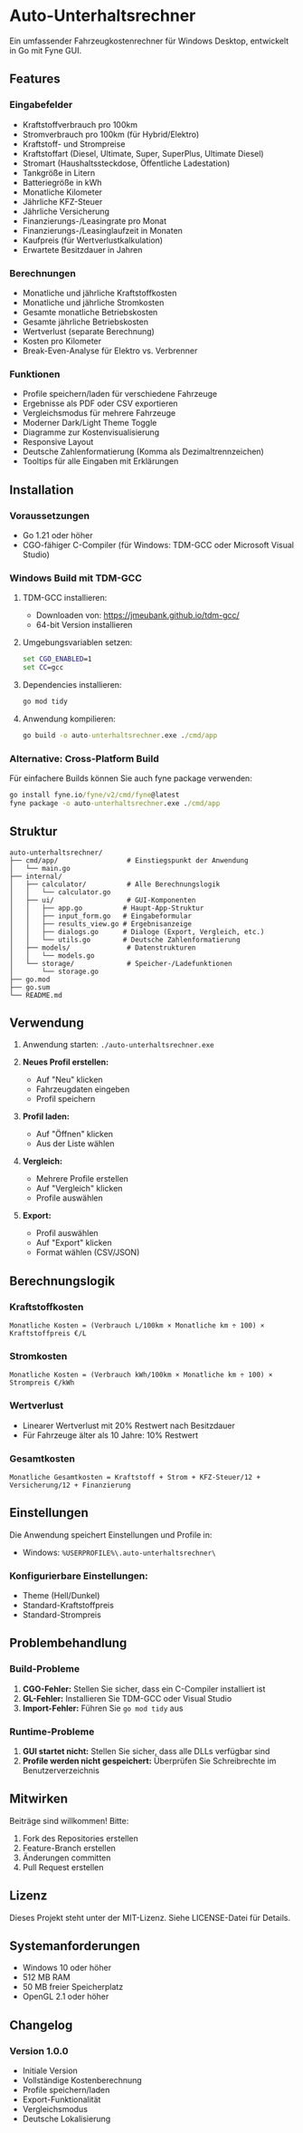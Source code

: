 # Auto-Unterhaltsrechner

Ein umfassender Fahrzeugkostenrechner für Windows Desktop, entwickelt in Go mit Fyne GUI.

## Features

### Eingabefelder
- Kraftstoffverbrauch pro 100km
- Stromverbrauch pro 100km (für Hybrid/Elektro)
- Kraftstoff- und Strompreise
- Kraftstoffart (Diesel, Ultimate, Super, SuperPlus, Ultimate Diesel)
- Stromart (Haushaltssteckdose, Öffentliche Ladestation)
- Tankgröße in Litern
- Batteriegröße in kWh
- Monatliche Kilometer
- Jährliche KFZ-Steuer
- Jährliche Versicherung
- Finanzierungs-/Leasingrate pro Monat
- Finanzierungs-/Leasinglaufzeit in Monaten
- Kaufpreis (für Wertverlustkalkulation)
- Erwartete Besitzdauer in Jahren

### Berechnungen
- Monatliche und jährliche Kraftstoffkosten
- Monatliche und jährliche Stromkosten
- Gesamte monatliche Betriebskosten
- Gesamte jährliche Betriebskosten
- Wertverlust (separate Berechnung)
- Kosten pro Kilometer
- Break-Even-Analyse für Elektro vs. Verbrenner

### Funktionen
- Profile speichern/laden für verschiedene Fahrzeuge
- Ergebnisse als PDF oder CSV exportieren
- Vergleichsmodus für mehrere Fahrzeuge
- Moderner Dark/Light Theme Toggle
- Diagramme zur Kostenvisualisierung
- Responsive Layout
- Deutsche Zahlenformatierung (Komma als Dezimaltrennzeichen)
- Tooltips für alle Eingaben mit Erklärungen

## Installation

### Voraussetzungen
- Go 1.21 oder höher
- CGO-fähiger C-Compiler (für Windows: TDM-GCC oder Microsoft Visual Studio)

### Windows Build mit TDM-GCC

1. TDM-GCC installieren:
   - Downloaden von: https://jmeubank.github.io/tdm-gcc/
   - 64-bit Version installieren

2. Umgebungsvariablen setzen:
   ```cmd
   set CGO_ENABLED=1
   set CC=gcc
   ```

3. Dependencies installieren:
   ```cmd
   go mod tidy
   ```

4. Anwendung kompilieren:
   ```cmd
   go build -o auto-unterhaltsrechner.exe ./cmd/app
   ```

### Alternative: Cross-Platform Build
Für einfachere Builds können Sie auch fyne package verwenden:

```cmd
go install fyne.io/fyne/v2/cmd/fyne@latest
fyne package -o auto-unterhaltsrechner.exe ./cmd/app
```

## Struktur

```
auto-unterhaltsrechner/
├── cmd/app/                 # Einstiegspunkt der Anwendung
│   └── main.go
├── internal/
│   ├── calculator/          # Alle Berechnungslogik
│   │   └── calculator.go
│   ├── ui/                  # GUI-Komponenten
│   │   ├── app.go          # Haupt-App-Struktur
│   │   ├── input_form.go   # Eingabeformular
│   │   ├── results_view.go # Ergebnisanzeige
│   │   ├── dialogs.go      # Dialoge (Export, Vergleich, etc.)
│   │   └── utils.go        # Deutsche Zahlenformatierung
│   ├── models/              # Datenstrukturen
│   │   └── models.go
│   └── storage/             # Speicher-/Ladefunktionen
│       └── storage.go
├── go.mod
├── go.sum
└── README.md
```

## Verwendung

1. Anwendung starten: `./auto-unterhaltsrechner.exe`

2. **Neues Profil erstellen:**
   - Auf "Neu" klicken
   - Fahrzeugdaten eingeben
   - Profil speichern

3. **Profil laden:**
   - Auf "Öffnen" klicken
   - Aus der Liste wählen

4. **Vergleich:**
   - Mehrere Profile erstellen
   - Auf "Vergleich" klicken
   - Profile auswählen

5. **Export:**
   - Profil auswählen
   - Auf "Export" klicken
   - Format wählen (CSV/JSON)

## Berechnungslogik

### Kraftstoffkosten
```
Monatliche Kosten = (Verbrauch L/100km × Monatliche km ÷ 100) × Kraftstoffpreis €/L
```

### Stromkosten
```
Monatliche Kosten = (Verbrauch kWh/100km × Monatliche km ÷ 100) × Strompreis €/kWh
```

### Wertverlust
- Linearer Wertverlust mit 20% Restwert nach Besitzdauer
- Für Fahrzeuge älter als 10 Jahre: 10% Restwert

### Gesamtkosten
```
Monatliche Gesamtkosten = Kraftstoff + Strom + KFZ-Steuer/12 + Versicherung/12 + Finanzierung
```

## Einstellungen

Die Anwendung speichert Einstellungen und Profile in:
- Windows: `%USERPROFILE%\.auto-unterhaltsrechner\`

### Konfigurierbare Einstellungen:
- Theme (Hell/Dunkel)
- Standard-Kraftstoffpreis
- Standard-Strompreis

## Problembehandlung

### Build-Probleme
1. **CGO-Fehler:** Stellen Sie sicher, dass ein C-Compiler installiert ist
2. **GL-Fehler:** Installieren Sie TDM-GCC oder Visual Studio
3. **Import-Fehler:** Führen Sie `go mod tidy` aus

### Runtime-Probleme
1. **GUI startet nicht:** Stellen Sie sicher, dass alle DLLs verfügbar sind
2. **Profile werden nicht gespeichert:** Überprüfen Sie Schreibrechte im Benutzerverzeichnis

## Mitwirken

Beiträge sind willkommen! Bitte:
1. Fork des Repositories erstellen
2. Feature-Branch erstellen
3. Änderungen committen
4. Pull Request erstellen

## Lizenz

Dieses Projekt steht unter der MIT-Lizenz. Siehe LICENSE-Datei für Details.

## Systemanforderungen

- Windows 10 oder höher
- 512 MB RAM
- 50 MB freier Speicherplatz
- OpenGL 2.1 oder höher

## Changelog

### Version 1.0.0
- Initiale Version
- Vollständige Kostenberechnung
- Profile speichern/laden
- Export-Funktionalität
- Vergleichsmodus
- Deutsche Lokalisierung